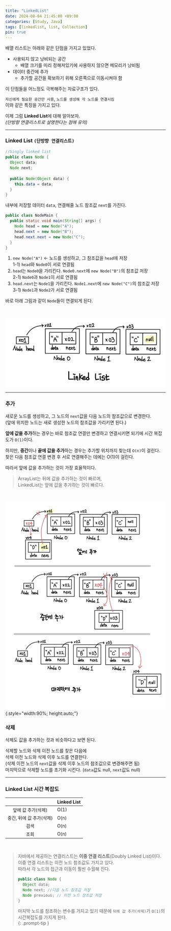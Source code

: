 ```yaml
---
title: "LinkedList"
date: 2024-08-04 21:45:00 +09:00
categories: [Study, Java]
tags: [linkedlist, list, Collection]
pin: true
---
```


배열 리스트는 아래와 같은 단점을 가지고 있었다.

- 사용되지 않고 낭비되는 공간
  - 배열 크기를 미리 정해져있기에 사용하지 않으면 메모리가 낭비됨
- 데이터 중간에 추가
  - 추가할 공간을 확보하기 위해 오른쪽으로 이동시켜야 함

이 단점들을 어느정도 극복해주는 자료구조가 있다.

`자신에게 필요한 공간만 사용`, `노드를 생성해 각 노드를 연결시킴`  
이와 같은 특징을 가지고 있다.

이제 그럼 **Linked List**에 대해 알아보자.  
*(단방향 연결리스트로 설명한다는 점에 유의)*

----------------------------------------------------------------

### Linked List `(단방향 연결리스트)`

```java
//Singly linked list
public class Node {
  Object data;
  Node next;

  public Node(Object data) {
    this.data = data;
  }
}
```

내부에 저장할 데이터 `data`, 연결해줄 노드 참조값 `next`를 가진다.  

```java
public class NodeMain {
  public static void main(String[] args) {
    Node head = new Node("A");
    head.next = new Node("B");
    head.next.next = new Node("C");
  }
}
```

1. `new Node("A")` ← 노드를 생성하고, 그 참조값을 `head`에 저장  
   1-1) `head`와 `Node0`이 서로 연결됨
2. `head`는 `Node0`을 가리킨다. `Node0.next`에 `new Node("B")`의 참조값 저장  
   2-1) `Node0`과 `Node1`이 서로 연결됨
3. `head.next`는 `Node1`을 가리킨다. `Node1.next`에 `new Node("C")`의 참조값 저장  
   3-1) `Node1`과 `Node2`가 서로 연결됨

바로 아래 그림과 같이 `Node`들이 연결되게 된다.

<br>

![연결리스트](/assets/img/linked_list.jpg)

----------------------------------------------------------------

### 추가  

새로운 노드를 생성하고, 그 노드의 `next`값을 다음 노드의 참조값으로 변경한다.  
(앞에 위치한 노드는 새로 생성한 노드의 참조값을 가리키면 된다.)  

**앞에 값을 추가**하는 경우는 바로 참조값 연결만 변경하고 연결시키면 되기에 시간 복잡도가 `O(1)`이다.  

하지만, **중간**이나 **끝에 값을 추가**하는 경우는 추가할 위치까지 찾는데 `O(n)`이 걸린다.   
찾은 다음 참조값 연결 변경 후 서로 연결해주는 데에는 O(1)이 걸린다.  

따라서 앞에 값을 추가하는 것이 가장 효율적이다.    

> ArrayList는 뒤에 값을 추가하는 것이 빠르며,  
> LinkedList는 앞에 값을 추가하는 것이 빠르다.  

<br>

![값 추가](/assets/img/linked_list_add.jpg){:style="width:90%; height:auto;"}  


### 삭제  

삭제도 값을 추가하는 것과 비슷하다고 보면 된다.   

삭제할 노드와 삭제 이전 노드를 찾은 다음에  
삭제 이전 노드와 삭제 이후 노드를 연결한다.  
(삭제 이전 노드의 `next`값을 삭제 이후 노드의 참조값으로 변경해주면 됨)  
마지막으로 삭제할 노드를 초기화 시킨다. (`data`값도 null, `next`값도 null)  

----------------------------------------------------------------

### Linked List 시간 복잡도    

||Linked List|
|:---:|:---|
|앞에 값 추가(삭제)|O(1)|
|중간, 뒤에 값 추가(삭제)|O(n)|  
|검색|O(n)|
|조회|O(n)|

<br>

<!-- markdownlint-capture -->
<!-- markdownlint-disable -->
> 자바에서 제공하는 연결리스트는 **이중 연결 리스트**(Doubly Linked List)이다.  
> 이중 연결 리스트는 이전 노드 참조값도 가지고 있다.   
> 따라서 각 노드의 접근과 이동이 훨씬 수월해 진다.      
> ```java
> public class Node {
>   Object data;
>   Node next; //다음 노드 참조값 저장
>   Node previous; // 이전 노드 참조값 저장
> }
> ```      
> 마지막 노드를 참조하는 변수를 가지고 있기 때문에 `뒤에 값 추가(삭제)`가 `O(1)`의 시간복잡도를 가지게 된다.   
{: .prompt-tip }

<!-- markdownlint-restore -->

